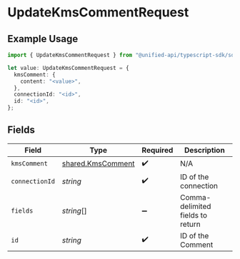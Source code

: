 # UpdateKmsCommentRequest

## Example Usage

```typescript
import { UpdateKmsCommentRequest } from "@unified-api/typescript-sdk/sdk/models/operations";

let value: UpdateKmsCommentRequest = {
  kmsComment: {
    content: "<value>",
  },
  connectionId: "<id>",
  id: "<id>",
};
```

## Fields

| Field                                                         | Type                                                          | Required                                                      | Description                                                   |
| ------------------------------------------------------------- | ------------------------------------------------------------- | ------------------------------------------------------------- | ------------------------------------------------------------- |
| `kmsComment`                                                  | [shared.KmsComment](../../../sdk/models/shared/kmscomment.md) | :heavy_check_mark:                                            | N/A                                                           |
| `connectionId`                                                | *string*                                                      | :heavy_check_mark:                                            | ID of the connection                                          |
| `fields`                                                      | *string*[]                                                    | :heavy_minus_sign:                                            | Comma-delimited fields to return                              |
| `id`                                                          | *string*                                                      | :heavy_check_mark:                                            | ID of the Comment                                             |